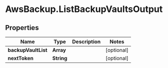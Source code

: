 # AwsBackup.ListBackupVaultsOutput

## Properties

Name | Type | Description | Notes
------------ | ------------- | ------------- | -------------
**backupVaultList** | **Array** |  | [optional] 
**nextToken** | **String** |  | [optional] 



